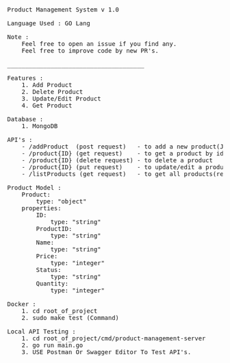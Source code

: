 <pre>Product Management System v 1.0

Language Used : GO Lang

Note : 
    Feel free to open an issue if you find any.
    Feel free to improve code by new PR's. 

______________________________________

Features : 
    1. Add Product 
    2. Delete Product 
    3. Update/Edit Product 
    4. Get Product 

Database :
    1. MongoDB

API's : 
    - /addProduct  (post request)   - to add a new product(JSON Format)
    - /product{ID} (get request)    - to get a product by id
    - /product{ID} (delete request) - to delete a product
    - /product{ID} (put request)    - to update/edit a product(JSON Format)
    - /listProducts (get request)   - to get all products(read code for further information)

Product Model :
    Product:
        type: "object"
    properties:
        ID:
            type: "string"
        ProductID:
            type: "string"
        Name:
            type: "string"
        Price:
            type: "integer"
        Status:
            type: "string"
        Quantity:
            type: "integer"

Docker : 
    1. cd root_of_project
    2. sudo make test (Command)

Local API Testing : 
    1. cd root_of_project/cmd/product-management-server
    2. go run main.go
    3. USE Postman Or Swagger Editor To Test API's.
</pre>
